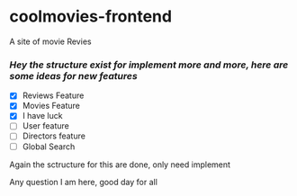 # coolmovies-frontend
A site of movie Revies

### _Hey the structure exist for implement more and more, here are some ideas for new features_

- [x] Reviews Feature
- [x] Movies Feature
- [x] I have luck
- [ ] User feature
- [ ] Directors feature
- [ ] Global Search

Again the sctructure for this are done, only need implement

Any question I am here, good day for all

